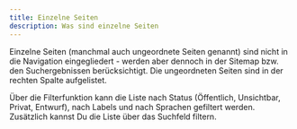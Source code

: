 ```yaml
---
title: Einzelne Seiten
description: Was sind einzelne Seiten
---
```


Einzelne Seiten (manchmal auch ungeordnete Seiten genannt) sind nicht in die Navigation eingegliedert - 
werden aber dennoch in der Sitemap bzw. den Suchergebnissen berücksichtigt. 
Die ungeordneten Seiten sind in der rechten Spalte aufgelistet.

Über die Filterfunktion kann die Liste nach Status (Öffentlich, Unsichtbar, Privat, Entwurf), 
nach Labels und nach Sprachen gefiltert werden. Zusätzlich kannst Du die Liste über das Suchfeld filtern.